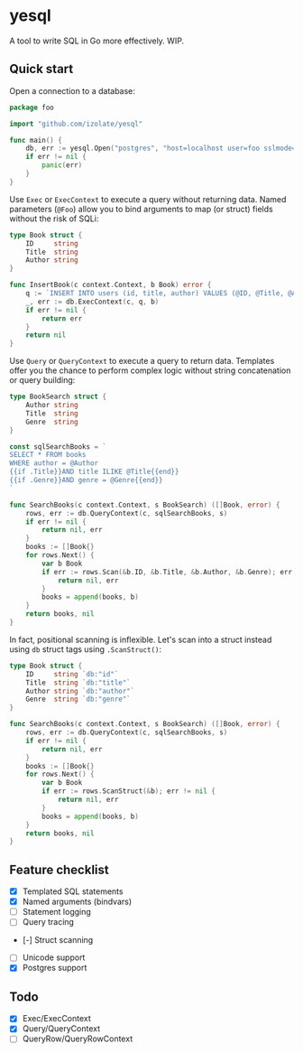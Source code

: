 # yesql

A tool to write SQL in Go more effectively. WIP.

## Quick start

Open a connection to a database:

```go
package foo

import "github.com/izolate/yesql"

func main() {
    db, err := yesql.Open("postgres", "host=localhost user=foo sslmode=disable")
    if err != nil {
        panic(err)
    }
}
```

Use `Exec` or `ExecContext` to execute a query without returning data. Named parameters (`@Foo`) allow you to bind arguments to map (or struct) fields without the risk of SQLi:

```go
type Book struct {
    ID     string
    Title  string
    Author string
}

func InsertBook(c context.Context, b Book) error {
    q := `INSERT INTO users (id, title, author) VALUES (@ID, @Title, @Author)`
    _, err := db.ExecContext(c, q, b)
    if err != nil {
        return err
    }
    return nil
}
```

Use `Query` or `QueryContext` to execute a query to return data. Templates offer you the chance to perform complex logic without string concatenation or query building:

```go
type BookSearch struct {
    Author string    
    Title  string
    Genre  string
}

const sqlSearchBooks = `
SELECT * FROM books
WHERE author = @Author
{{if .Title}}AND title ILIKE @Title{{end}}
{{if .Genre}}AND genre = @Genre{{end}}
`

func SearchBooks(c context.Context, s BookSearch) ([]Book, error) {
    rows, err := db.QueryContext(c, sqlSearchBooks, s)
    if err != nil {
        return nil, err
    }
    books := []Book{}
    for rows.Next() {
        var b Book
        if err := rows.Scan(&b.ID, &b.Title, &b.Author, &b.Genre); err != nil {
            return nil, err
        }
        books = append(books, b)
    }
    return books, nil
}
```

In fact, positional scanning is inflexible. Let's scan into a struct instead using `db` struct tags using `.ScanStruct()`:

```go
type Book struct {
    ID     string `db:"id"`
    Title  string `db:"title"`
    Author string `db:"author"`
    Genre  string `db:"genre"`
}

func SearchBooks(c context.Context, s BookSearch) ([]Book, error) {
    rows, err := db.QueryContext(c, sqlSearchBooks, s)
    if err != nil {
        return nil, err
    }
    books := []Book{}
    for rows.Next() {
        var b Book
        if err := rows.ScanStruct(&b); err != nil {
            return nil, err
        }
        books = append(books, b)
    }
    return books, nil
}
```

## Feature checklist

- [x] Templated SQL statements
- [x] Named arguments (bindvars)
- [ ] Statement logging
- [ ] Query tracing
- [-] Struct scanning
- [ ] Unicode support
- [x] Postgres support

## Todo

- [x] Exec/ExecContext
- [x] Query/QueryContext
- [ ] QueryRow/QueryRowContext